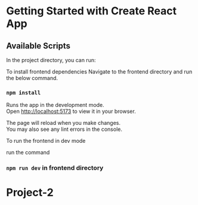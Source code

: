 # Getting Started with Create React App

## Available Scripts

In the project directory, you can run:

To install frontend dependencies 
Navigate to the frontend directory
and run the below command.

### `npm install`

Runs the app in the development mode.\
Open [http://localhost:5173](http://localhost:5173) to view it in your browser.

The page will reload when you make changes.\
You may also see any lint errors in the console.

To run the frontend in dev mode

run the command

### `npm run dev`  in frontend directory



# Project-2
